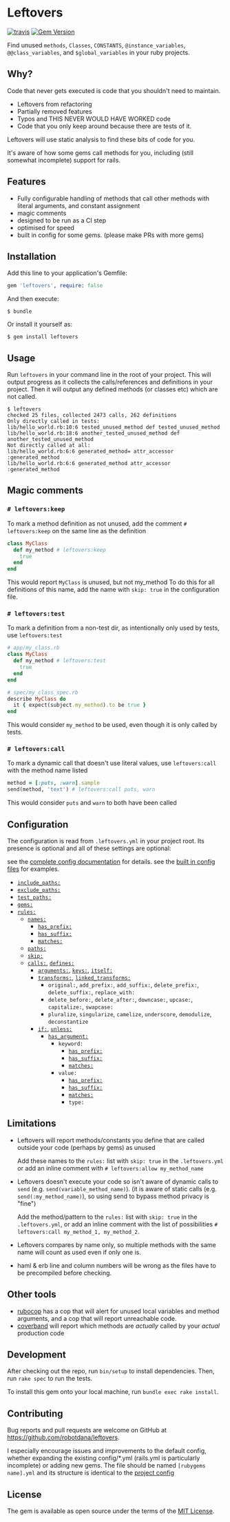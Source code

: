 # Leftovers
[![travis](https://travis-ci.com/robotdana/leftovers.svg?branch=main)](https://travis-ci.com/robotdana/leftovers)
[![Gem Version](https://badge.fury.io/rb/leftovers.svg)](https://rubygems.org/gems/leftovers)

Find unused `methods`, `Classes`, `CONSTANTS`, `@instance_variables`, `@@class_variables`, and `$global_variables` in your ruby projects.

## Why?

Code that never gets executed is code that you shouldn't need to maintain.

- Leftovers from refactoring
- Partially removed features
- Typos and THIS NEVER WOULD HAVE WORKED code
- Code that you only keep around because there are tests of it.

Leftovers will use static analysis to find these bits of code for you.

It's aware of how some gems call methods for you, including (still somewhat incomplete) support for rails.

## Features

- Fully configurable handling of methods that call other methods with literal arguments, and constant assignment
- magic comments
- designed to be run as a CI step
- optimised for speed
- built in config for some gems. (please make PRs with more gems)

## Installation

Add this line to your application's Gemfile:

```ruby
gem 'leftovers', require: false
```

And then execute:

    $ bundle

Or install it yourself as:

    $ gem install leftovers

## Usage

Run `leftovers` in your command line in the root of your project.
This will output progress as it collects the calls/references and definitions in your project.
Then it will output any defined methods (or classes etc) which are not called.

```
$ leftovers
checked 25 files, collected 2473 calls, 262 definitions
Only directly called in tests:
lib/hello_world.rb:10:6 tested_unused_method def tested_unused_method
lib/hello_world.rb:18:6 another_tested_unused_method def another_tested_unused_method
Not directly called at all:
lib/hello_world.rb:6:6 generated_method= attr_accessor :generated_method
lib/hello_world.rb:6:6 generated_method attr_accessor :generated_method
```

## Magic comments

### `# leftovers:keep`
To mark a method definition as not unused, add the comment `# leftovers:keep` on the same line as the definition

```ruby
class MyClass
  def my_method # leftovers:keep
    true
  end
end
```
This would report `MyClass` is unused, but not my_method
To do this for all definitions of this name, add the name with `skip: true` in the configuration file.

### `# leftovers:test`

To mark a definition from a non-test dir, as intentionally only used by tests, use `leftovers:test`
```ruby
# app/my_class.rb
class MyClass
  def my_method # leftovers:test
    true
  end
end
```
```ruby
# spec/my_class_spec.rb
describe MyClass do
  it { expect(subject.my_method).to be true }
end
```

This would consider `my_method` to be used, even though it is only called by tests.

### `# leftovers:call`
To mark a dynamic call that doesn't use literal values, use `leftovers:call` with the method name listed
```ruby
method = [:puts, :warn].sample
send(method, 'text') # leftovers:call puts, warn
```

This would consider `puts` and `warn` to both have been called

## Configuration

The configuration is read from `.leftovers.yml` in your project root.
Its presence is optional and all of these settings are optional:

see the [complete config documentation](https://github.com/robotdana/leftovers/tree/main/Configuration.md) for details.
see the [built in config files](https://github.com/robotdana/leftovers/tree/main/lib/config) for examples.

- [`include_paths:`](https://github.com/robotdana/leftovers/tree/main/Configuration.md#include_paths)
- [`exclude_paths:`](https://github.com/robotdana/leftovers/tree/main/Configuration.md#exclude_paths)
- [`test_paths:`](https://github.com/robotdana/leftovers/tree/main/Configuration.md#test_paths)
- [`gems:`](https://github.com/robotdana/leftovers/tree/main/Configuration.md#gems)
- [`rules:`](https://github.com/robotdana/leftovers/tree/main/Configuration.md#rules)
  - [`names:`](https://github.com/robotdana/leftovers/tree/main/Configuration.md#names)
    - [`has_prefix:`](https://github.com/robotdana/leftovers/tree/main/Configuration.md#has_prefix-has_suffix)
    - [`has_suffix:`](https://github.com/robotdana/leftovers/tree/main/Configuration.md#has_prefix-has_suffix)
    - [`matches:`](https://github.com/robotdana/leftovers/tree/main/Configuration.md#matches)
  - [`paths:`](https://github.com/robotdana/leftovers/tree/main/Configuration.md#paths)
  - [`skip:`](https://github.com/robotdana/leftovers/tree/main/Configuration.md#skip)
  - [`calls:`](https://github.com/robotdana/leftovers/tree/main/Configuration.md#calls-defines), [`defines:`](https://github.com/robotdana/leftovers/tree/main/Configuration.md#calls-defines)
    - [`arguments:`](https://github.com/robotdana/leftovers/tree/main/Configuration.md#arguments), [`keys:`](https://github.com/robotdana/leftovers/tree/main/Configuration.md#keys-), [`itself:`](https://github.com/robotdana/leftovers/tree/main/Configuration.md#itself-true)
    - [`transforms:`](https://github.com/robotdana/leftovers/tree/main/Configuration.md#transforms), [`linked_transforms:`](https://github.com/robotdana/leftovers/tree/main/Configuration.md#linked_transforms)
        - `original:`, `add_prefix:`, `add_suffix:`, `delete_prefix:`, `delete_suffix:`, `replace_with:`
        - `delete_before:`, `delete_after:`, `downcase:`, `upcase:`, `capitalize:`, `swapcase:`
        - `pluralize`, `singularize`, `camelize`, `underscore`, `demodulize`, `deconstantize`
    - [`if:`](https://github.com/robotdana/leftovers/tree/main/Configuration.md#if-unless), [`unless:`](https://github.com/robotdana/leftovers/tree/main/Configuration.md#if-unless)
      - [`has_argument:`](https://github.com/robotdana/leftovers/tree/main/Configuration.md#has_argument)
        - `keyword:`
          - [`has_prefix:`](https://github.com/robotdana/leftovers/tree/main/Configuration.md#has_prefix-has_suffix)
          - [`has_suffix:`](https://github.com/robotdana/leftovers/tree/main/Configuration.md#has_prefix-has_suffix)
          - [`matches:`](https://github.com/robotdana/leftovers/tree/main/Configuration.md#matches)
        - `value:`
          - [`has_prefix:`](https://github.com/robotdana/leftovers/tree/main/Configuration.md#has_prefix-has_suffix)
          - [`has_suffix:`](https://github.com/robotdana/leftovers/tree/main/Configuration.md#has_prefix-has_suffix)
          - [`matches:`](https://github.com/robotdana/leftovers/tree/main/Configuration.md#matches)
          - `type:`

## Limitations

- Leftovers will report methods/constants you define that are called outside your code (perhaps by gems) as unused

  Add these names to the `rules:` list with `skip: true` in the `.leftovers.yml` or add an inline comment with `# leftovers:allow my_method_name`
- Leftovers doesn't execute your code so isn't aware of dynamic calls to `send` (e.g. `send(variable_method_name)`). (it is aware of static calls (e.g. `send(:my_method_name)`), so using send to bypass method privacy is "fine")

  Add the method/pattern to the `rules:` list with `skip: true` in the `.leftovers.yml`, or add an inline comment with the list of possibilities `# leftovers:call my_method_1, my_method_2`.
- Leftovers compares by name only, so multiple methods with the same name will count as used even if only one is.
- haml & erb line and column numbers will be wrong as the files have to be precompiled before checking.

## Other tools

- [rubocop](https://github.com/rubocop-hq/rubocop) has a cop that will alert for unused local variables and method arguments, and a cop that will report unreachable code.
- [coverband](https://github.com/danmayer/coverband) will report which methods are _actually_ called by your _actual_ production code

## Development

After checking out the repo, run `bin/setup` to install dependencies. Then, run `rake spec` to run the tests.

To install this gem onto your local machine, run `bundle exec rake install`.

## Contributing

Bug reports and pull requests are welcome on GitHub at https://github.com/robotdana/leftovers.

I especially encourage issues and improvements to the default config, whether expanding the existing config/*.yml (rails.yml is particularly incomplete) or adding new gems.
The file should be named `[rubygems name].yml` and its structure is identical to the [project config](#configuration)

## License

The gem is available as open source under the terms of the [MIT License](https://opensource.org/licenses/MIT).
